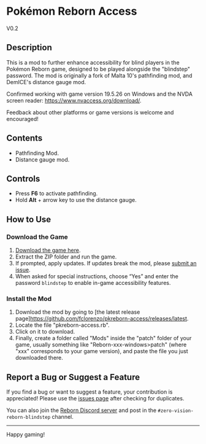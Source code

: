 # Pokémon Reborn Access

V0.2

## Description

This is a mod to further enhance accessibility for blind players in the Pokémon Reborn game, designed to be played alongside the "blindstep" password. The mod is originally a fork of Malta 10's pathfinding mod, and DemICE's distance gauge mod.

Confirmed working with game version 19.5.26 on Windows and the NVDA screen reader: <https://www.nvaccess.org/download/>.

Feedback about other platforms or game versions is welcome and encouraged!

## Contents

- Pathfinding Mod.
- Distance gauge mod.

## Controls

- Press **F6** to activate pathfinding.
- Hold **Alt** + arrow key to use the distance gauge.

## How to Use

### Download the Game

1. [Download the game here](https://www.rebornevo.com/pr/index.html/).
2. Extract the ZIP folder and run the game.
3. If prompted, apply updates. If updates break the mod, please [submit an issue](https://github.com/fclorenzo/pkreborn-access/issues).
4. When asked for special instructions, choose “Yes” and enter the password `blindstep` to enable in-game accessibility features.

### Install the Mod

1. Download the mod by going to [the latest release page]<https://github.com/fclorenzo/pkreborn-access/releases/latest>.
2. Locate the file "pkreborn-access.rb".
3. Click on it to download.
4. Finally, create a folder called "Mods" inside the "patch" folder of your game, usually something like "Reborn-xxx-windows>patch" (where "xxx" corresponds to your game version), and paste the file you just downloaded there.

## Report a Bug or Suggest a Feature

If you find a bug or want to suggest a feature, your contribution is appreciated! Please use the [issues page](https://github.com/fclorenzo/pkreborn-access/issues) after checking for duplicates.

You can also join the [Reborn Discord server](https://www.rebornevo.com/discord/invite/rebornevo/) and post in the `#zero-vision-reborn-blindstep` channel.

---

Happy gaming!

